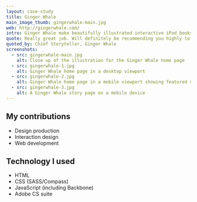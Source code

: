 ```yaml
---
layout: case-study
title: Ginger Whale
main_image_thumb: gingerwhale-main.jpg
web: http://gingerwhale.com/
intro: Ginger Whale make beautifully illustrated interactive iPad books for children. Working as Experience Bureau, I took the ideas and illustrations for a supporting website and turned them into a fully responsive and fun website.
quote: Really great job. Will definitely be recommending you highly to anyone who asks.
quoted_by: Chief Storyteller, Ginger Whale
screenshots:
  - src: gingerwhale-main.jpg
    alt: Close up of the illustration for the Ginger Whale home page
  - src: gingerwhale-1.jpg
    alt: Ginger Whale home page in a desktop viewport
  - src: gingerwhale-2.jpg
    alt: Ginger Whale home page in a mobile viewport showing featured stories
  - src: gingerwhale-3.jpg
    alt: A Ginger Whale story page on a mobile device
---
```


## My contributions

* Design production
* Interaction design
* Web development

## Technology I used

* HTML
* CSS (SASS/Compass)
* JavaScript (including Backbone)
* Adobe CS suite